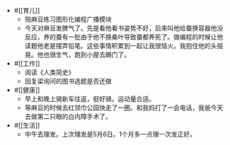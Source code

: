 - #[[育儿]]
    - 陪麻豆练习图形化编程广播模块
    - 今天对麻豆发脾气了。先是看他看书姿势不好，后来叫他给蚕换容器他没反应，养的蚕有一批由于他不换桑叶导致蚕都养死了。做编程的时候让他读题他老是摆弄铅笔。这些事情积累到一起让我很恼火。我抱住他的头摇晃。他也很生气，跑到小屋去踢门了。
- #[[工作]]
    - 阅读《人类简史》
    - 回复梁询问的图书选题是否还做
- #[[健康]]
    - 早上和晚上骑新车往返，挺好骑。运动量合适。
    - 等麻豆的时候去红领巾公园快走了一圈。和我妈打了一会电话，我爸今天去做第二只眼的白内障手术了。
- #[[生活]]
    - 中午去理发。上次理发是5月6日。1个月多一点理一次发正好。
